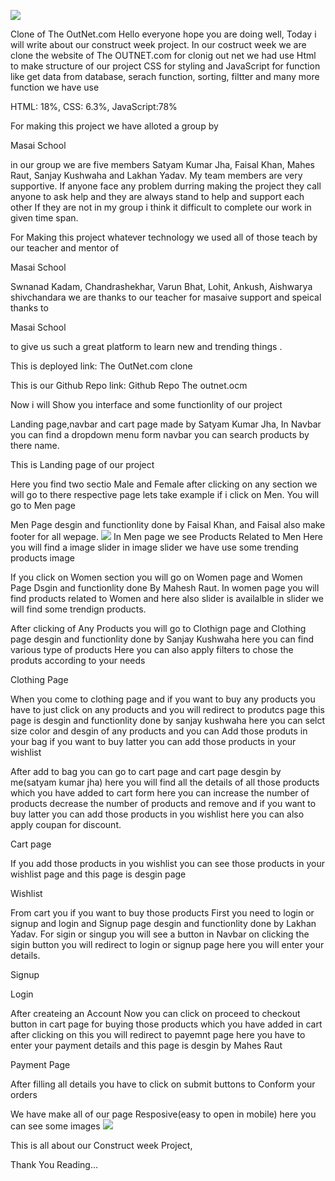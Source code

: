 <img src="https://miro.medium.com/max/1400/1*TAZUupFlp6HTOlneDDwwHQ.png"></img>


Clone of The OutNet.com
Hello everyone hope you are doing well, Today i will write about our construct week project. In our costruct week we are clone the website of The OUTNET.com for clonig out net we had use Html to make structure of our project CSS for styling and JavaScript for function like get data from database, serach function, sorting, filtter and many more function we have use

HTML: 18%, CSS: 6.3%, JavaScript:78%

For making this project we have alloted a group by

Masai School

in our group we are five members Satyam Kumar Jha, Faisal Khan, Mahes Raut, Sanjay Kushwaha and Lakhan Yadav. My team members are very supportive. If anyone face any problem durring making the project they call anyone to ask help and they are always stand to help and support each other If they are not in my group i think it difficult to complete our work in given time span.

For Making this project whatever technology we used all of those teach by our teacher and mentor of

Masai School

Swnanad Kadam, Chandrashekhar, Varun Bhat, Lohit, Ankush, Aishwarya shivchandara we are thanks to our teacher for masaive support and speical thanks to

Masai School

to give us such a great platform to learn new and trending things .

This is deployed link: The OutNet.com clone

This is our Github Repo link: Github Repo The outnet.ocm

Now i will Show you interface and some functionlity of our project

Landing page,navbar and cart page made by Satyam Kumar Jha, In Navbar you can find a dropdown menu form navbar you can search products by there name.


This is Landing page of our project

Here you find two sectio Male and Female after clicking on any section we will go to there respective page lets take example if i click on Men. You will go to Men page

Men Page desgin and functionlity done by Faisal Khan, and Faisal also make footer for all wepage.
<img src="https://miro.medium.com/max/1400/1*rhPAAVQFCyM0yd5EdnUGaw.png"></img>
In Men page we see Products Related to Men Here you will find a image slider in image slider we have use some trending products image



If you click on Women section you will go on Women page and Women Page Dsgin and functionlity done By Mahesh Raut. In women page you will find products related to Women and here also slider is availalble in slider we will find some trendign products.

After clicking of Any Products you will go to Clothign page and Clothing page desgin and functionlity done by Sanjay Kushwaha here you can find various type of products Here you can also apply filters to chose the produts according to your needs


Clothing Page

When you come to clothing page and if you want to buy any products you have to just click on any products and you will redirect to produtcs page this page is desgin and functionlity done by sanjay kushwaha here you can selct size color and desgin of any products and you can Add those produts in your bag if you want to buy latter you can add those products in your wishlist


After add to bag you can go to cart page and cart page desgin by me(satyam kumar jha) here you will find all the details of all those products which you have added to cart form here you can increase the number of products decrease the number of products and remove and if you want to buy latter you can add those products in you wishlist here you can also apply coupan for discount.


Cart page

If you add those products in you wishlist you can see those products in your wishlist page and this page is desgin page


Wishlist

From cart you if you want to buy those products First you need to login or signup and login and Signup page desgin and functionlity done by Lakhan Yadav. For sigin or singup you will see a button in Navbar on clicking the sigin button you will redirect to login or signup page here you will enter your details.


Signup


Login

After createing an Account Now you can click on proceed to checkout button in cart page for buying those products which you have added in cart after clicking on this you will redirect to payemnt page here you have to enter your payment details and this page is desgin by Mahes Raut


Payment Page

After filling all details you have to click on submit buttons to Conform your orders

We have make all of our page Resposive(easy to open in mobile) here you can see some images
<img src="https://miro.medium.com/max/1400/1*Lrkzfe-S6OXNJ7uTiOtC0Q.jpeg"></img>

This is all about our Construct week Project,

Thank You Reading…
